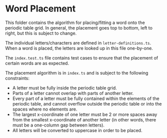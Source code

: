 # Word Placement

This folder contains the algorithm for placing/fitting a word onto the periodic table grid. In general, the placement goes top to bottom, left to right, but this is subject to change.

The individual letters/characters are defined in `letter-definitions.ts`. When a word is placed, the letters are looked up in this file one-by-one.

The `index.test.ts` file contains test cases to ensure that the placement of certain words are as expected.

The placement algorithm is in `index.ts` and is subject to the following constraints:

- A letter must be fully inside the periodic table grid.
- Parts of a letter cannot overlap with parts of another letter.
- Every part of a letter must be fully contained within the elements of the periodic table, and cannot overflow outside the periodic table or into the spaces where no elements are.
- The largest x-coordinate of one letter must be 2 or more spaces away from the smallest x-coordinate of another letter (in other words, there must be a one-column gap between letters).
- All letters will be converted to uppercase in order to be placed.
